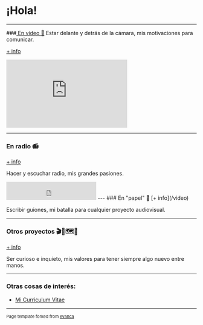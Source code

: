 # ¡Hola!
---
###[ En vídeo 🎥](/video)
Estar delante y detrás de la cámara, mis motivaciones para comunicar. 

[+ info](/video)
<iframe width="320" height="180" src="https://www.youtube.com/embed/eC5kUzOueAI" frameborder="0" allow="accelerometer; autoplay; clipboard-write; encrypted-media; gyroscope; picture-in-picture" allowfullscreen></iframe>

---
### En radio 📻
[+ info](/radio)

Hacer y escuchar radio, mis grandes pasiones.
<iframe width="238" height="48" frameborder="0" allowfullscreen="" scrolling="no" src="https://www.ivoox.com/player_ek_56766268_2_1.html?data=lpukmJuWepmhhpywj5WVaZS1lZeah5yncZKhhpywj5WRaZi3jpWah5yncaTm0NPWxcaPcYy5zZDX18jNs4zVzZDd1NTHaaSnhqam1YqWh4zgwpDQw9HRpYzVz9nS1ZDIqYzgwpDh0deRaZi3jqbR1M6Jh5SZopbbjbGJh5SZo5jdx9-RaZi3jpk.&"></iframe>
---
### En "papel" 📰
[+ info](/video)

Escribir guiones, mi batalla para cualquier proyecto audiovisual.

---
### Otros proyectos 🎬🎸🗺️🚀
[+ info](/video)

Ser curioso e inquieto, mis valores para tener siempre algo nuevo entre manos.

---
### Otras cosas de interés:

- [Mi Curriculum Vitae](/pdf/CV_ALS_20.pdf)

---
<p style="font-size:11px">Page template forked from <a href="https://github.com/evanca/quick-portfolio">evanca</a></p>
<!-- Remove above link if you don't want to attibute -->
<!--Como apasionado de la tecnología y de la comunicación que soy, decidí abrirme un canal de youtube en el que analizo diferentes temas relativos a la tecnología, tanto reviws de gadgets, reparaciones, hackeos, etc. El canal está a punto de alcanzar las 20.000 visualizaciones, puedes echarle un vistazo pinchando <a href="https://www.youtube.com/channel/UCBmA7KGIfI_mYdq4mz-yrog/featured">AQUÍ</a>-->
<!--Publicar en papel es muy dificil, y aun no he tenido la oportunidad, sin embargo suelo publicar algunas cosas en mi perfil de medium. Alli escribo sobre todo tipo de temas, te invito a que te pases a leer alguno por <a href="https://medium.com/@adrianlopezsoler">AQUÍ</a>-->
<!-- Como en todo lo que hago, los temas de los que hablos son tan variados cómo mis intereses, que son muchísimos. Si haces clik en el título de esta sección o <a href="https://www.youtube.com/channel/UCBmA7KGIfI_mYdq4mz-yrog/featured">AQUÍ</a> podrás ver algunos vídeos que he hecho o en los que he participado. Si quieres uno rápido te dejo <a href="https://www.youtube.com/channel/UCBmA7KGIfI_mYdq4mz-yrog/featured">mi canal de youtube</a> sobre tecnología que acumula casi 20.000 visualizaciones. -->
<!--Hacer y escuchar radio es una de mis grandes pasiones. Desde que entré en la universidad he participado en diversos proyectos: Con cascos y a lo loco, Radio Gorròn, o incluso en la radio universitaria Radio URJC. En todos estor proyectos he redactado, locutado y en ocasiones producido. También durante la carrera he realizado algunos reportajes, programas piloto y crónicas. Para conocer más en profundidad sobre mi relación con la radio pincha en el título de la sección o <a href="https://www.youtube.com/channel/UCBmA7KGIfI_mYdq4mz-yrog/featured">AQUÍ</a>. Si quieres ver un trabajo de radio al azar pincha <a href="https://www.youtube.com/channel/UCBmA7KGIfI_mYdq4mz-yrog/featured">aquí</a>.-->
<!--Los guiones son la red neuronal de cualquier proyecto audiovisual, ya sea información o ficción. si quieres ver en profundidad cosas que he escrito, pulsa en el título de ésta sección o <a href="https://medium.com/@adrianlopezsoler">AQUÍ</a>. si quieres leer un articulo al azar, te dejo <a href="https://medium.com/@adrianlopezsoler">AQUÍ</a> mi última publicación en Medium. -->
<!-- Soy bastante inquieto y curioso y casi siempre tengo algo nuevo entre manos. Haciendo click <a href="https://medium.com/@adrianlopezsoler">aquí</a> o en el título de la sección podras conocer un poco más sobre otros proyectos que no encajan en las otras secciones, ya sean profesionales o personales.-->
